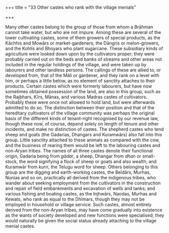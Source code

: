 +++
title = "33 Other castes who rank with the village menials"

+++

Many other castes belong to the group of those from whom a Brāhman cannot take water, but who are not impure. Among these are several of the lower cultivating castes, some of them growers of special products, as the Kāchhis and Mowārs or market-gardeners, the Dāngris or melon-growers, and the Kohlis and Bhoyars who plant sugarcane. These subsidiary kinds of agriculture were looked down upon by the cultivators proper; they were probably carried out on the beds and banks of streams and other areas not included in the regular holdings of the village, and were taken up by labourers and other landless persons. The callings of these are allied to, or developed from, that of the Māli or gardener, and they rank on a level with him, or perhaps a little below, as no element of sanctity attaches to their products. Certain castes which were formerly labourers, but have now sometimes obtained possession of the land, are also in this group, such as the Rajbhars, Kīrs, Mānas, and various Madras castes of cultivators. Probably these were once not allowed to hold land, but were afterwards admitted to do so. The distinction between their position and that of the hereditary cultivators of the village community was perhaps the original basis of the different kinds of tenant-right recognised by our revenue law, though these now, of course, depend solely on length of tenure and other incidents, and make no distinction of castes. The shepherd castes who tend sheep and goats \(the Gadarias, Dhangars and Kuramwārs\) also fall into this group. Little sanctity attached to these animals as compared with the cow, and the business of rearing them would be left to the labouring castes and non-Aryan tribes. The names of all three castes denote their functional origin, Gadaria being from *gādar*, a sheep, Dhangar from *dhan* or small-stock, the word signifying a flock of sheep or goats and also wealth; and Kuramwār from *kurri*, the Telugu word for sheep. Others belonging to this group are the digging and earth-working castes, the Beldārs, Murhas, Nunias and so on, practically all derived from the indigenous tribes, who wander about seeking employment from the cultivators in the construction and repair of field embankments and excavation of wells and tanks; and various fishing and boating castes, as the Injhwārs, Naodas, Murhas and Kewats, who rank as equal to the Dhīmars, though they may not be employed in household or village service. Such castes, almost entirely derived from the non-Aryan tribes, may have come gradually into existence as the wants of society developed and new functions were specialised; they would naturally be given the social status already attaching to the village menial castes. 


